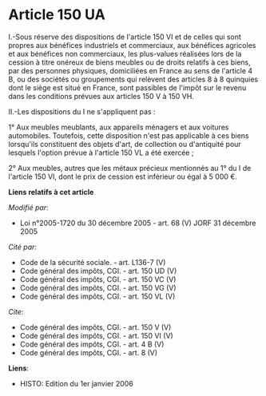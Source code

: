 # Article 150 UA

I.-Sous réserve des dispositions de l'article 150 VI et de celles qui sont propres aux bénéfices industriels et commerciaux,
aux bénéfices agricoles et aux bénéfices non commerciaux, les plus-values réalisées lors de la cession à titre onéreux de
biens meubles ou de droits relatifs à ces biens, par des personnes physiques, domiciliées en France au sens de l'article 4 B,
ou des sociétés ou groupements qui relèvent des articles 8 à 8 quinquies dont le siège est situé en France, sont passibles de
l'impôt sur le revenu dans les conditions prévues aux articles 150 V à 150 VH. 

II.-Les dispositions du I ne s'appliquent pas : 

1° Aux meubles meublants, aux appareils ménagers et aux voitures automobiles. Toutefois, cette disposition n'est pas
applicable à ces biens lorsqu'ils constituent des objets d'art, de collection ou d'antiquité pour lesquels l'option prévue à
l'article 150 VL a été exercée ; 

2° Aux meubles, autres que les métaux précieux mentionnés au 1° du I de l'article 150 VI, dont le prix de cession est
inférieur ou égal à 5 000 €.

**Liens relatifs à cet article**

_Modifié par_:

  - Loi n°2005-1720 du 30 décembre 2005 - art. 68 (V) JORF 31 décembre 2005

_Cité par_:

  - Code de la sécurité sociale. - art. L136-7 (V)
  - Code général des impôts, CGI. - art. 150 UD (V)
  - Code général des impôts, CGI. - art. 150 VC (V)
  - Code général des impôts, CGI. - art. 150 VG (V)
  - Code général des impôts, CGI. - art. 150 VL (V)

_Cite_:

  - Code général des impôts, CGI. - art. 150 V (V)
  - Code général des impôts, CGI. - art. 150 VI (V)
  - Code général des impôts, CGI. - art. 4 B (V)
  - Code général des impôts, CGI. - art. 8 (V)

**Liens**:

  - HISTO: Edition du 1er janvier 2006
